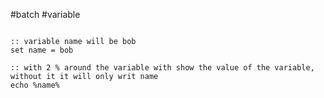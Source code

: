 #batch  #variable   

```batch

:: variable name will be bob
set name = bob

:: with 2 % around the variable with show the value of the variable, without it it will only writ name 
echo %name%
```